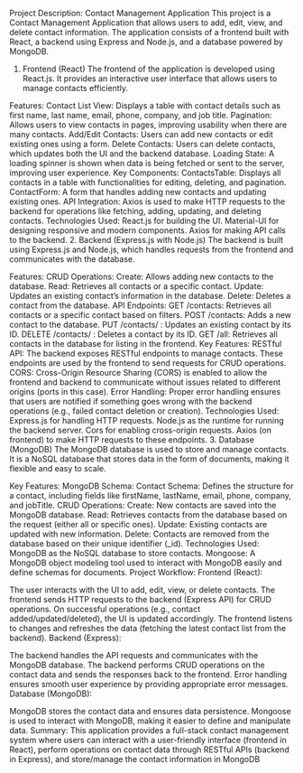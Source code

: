 Project Description: Contact Management Application
This project is a Contact Management Application that allows users to add, edit, view, and delete contact information. The application consists of a frontend built with React, a backend using Express and Node.js, and a database powered by MongoDB.

1. Frontend (React)
The frontend of the application is developed using React.js. It provides an interactive user interface that allows users to manage contacts efficiently.

Features:
Contact List View: Displays a table with contact details such as first name, last name, email, phone, company, and job title.
Pagination: Allows users to view contacts in pages, improving usability when there are many contacts.
Add/Edit Contacts: Users can add new contacts or edit existing ones using a form.
Delete Contacts: Users can delete contacts, which updates both the UI and the backend database.
Loading State: A loading spinner is shown when data is being fetched or sent to the server, improving user experience.
Key Components:
ContactsTable: Displays all contacts in a table with functionalities for editing, deleting, and pagination.
ContactForm: A form that handles adding new contacts and updating existing ones.
API Integration: Axios is used to make HTTP requests to the backend for operations like fetching, adding, updating, and deleting contacts.
Technologies Used:
React.js for building the UI.
Material-UI for designing responsive and modern components.
Axios for making API calls to the backend.
2. Backend (Express.js with Node.js)
The backend is built using Express.js and Node.js, which handles requests from the frontend and communicates with the database.

Features:
CRUD Operations:
Create: Allows adding new contacts to the database.
Read: Retrieves all contacts or a specific contact.
Update: Updates an existing contact’s information in the database.
Delete: Deletes a contact from the database.
API Endpoints:
GET /contacts: Retrieves all contacts or a specific contact based on filters.
POST /contacts: Adds a new contact to the database.
PUT /contacts/
: Updates an existing contact by its ID.
DELETE /contacts/
: Deletes a contact by its ID.
GET /all: Retrieves all contacts in the database for listing in the frontend.
Key Features:
RESTful API: The backend exposes RESTful endpoints to manage contacts. These endpoints are used by the frontend to send requests for CRUD operations.
CORS: Cross-Origin Resource Sharing (CORS) is enabled to allow the frontend and backend to communicate without issues related to different origins (ports in this case).
Error Handling: Proper error handling ensures that users are notified if something goes wrong with the backend operations (e.g., failed contact deletion or creation).
Technologies Used:
Express.js for handling HTTP requests.
Node.js as the runtime for running the backend server.
Cors for enabling cross-origin requests.
Axios (on frontend) to make HTTP requests to these endpoints.
3. Database (MongoDB)
The MongoDB database is used to store and manage contacts. It is a NoSQL database that stores data in the form of documents, making it flexible and easy to scale.

Key Features:
MongoDB Schema:
Contact Schema: Defines the structure for a contact, including fields like firstName, lastName, email, phone, company, and jobTitle.
CRUD Operations:
Create: New contacts are saved into the MongoDB database.
Read: Retrieves contacts from the database based on the request (either all or specific ones).
Update: Existing contacts are updated with new information.
Delete: Contacts are removed from the database based on their unique identifier (_id).
Technologies Used:
MongoDB as the NoSQL database to store contacts.
Mongoose: A MongoDB object modeling tool used to interact with MongoDB easily and define schemas for documents.
Project Workflow:
Frontend (React):

The user interacts with the UI to add, edit, view, or delete contacts.
The frontend sends HTTP requests to the backend (Express API) for CRUD operations.
On successful operations (e.g., contact added/updated/deleted), the UI is updated accordingly.
The frontend listens to changes and refreshes the data (fetching the latest contact list from the backend).
Backend (Express):

The backend handles the API requests and communicates with the MongoDB database.
The backend performs CRUD operations on the contact data and sends the responses back to the frontend.
Error handling ensures smooth user experience by providing appropriate error messages.
Database (MongoDB):

MongoDB stores the contact data and ensures data persistence.
Mongoose is used to interact with MongoDB, making it easier to define and manipulate data.
Summary:
This application provides a full-stack contact management system where users can interact with a user-friendly interface (frontend in React), perform operations on contact data through RESTful APIs (backend in Express), and store/manage the contact information in MongoDB
